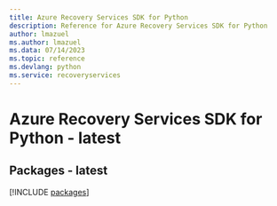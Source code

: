 ```yaml
---
title: Azure Recovery Services SDK for Python
description: Reference for Azure Recovery Services SDK for Python
author: lmazuel
ms.author: lmazuel
ms.data: 07/14/2023
ms.topic: reference
ms.devlang: python
ms.service: recoveryservices
---
```

# Azure Recovery Services SDK for Python - latest
## Packages - latest
[!INCLUDE [packages](recovery-services-index.md)]